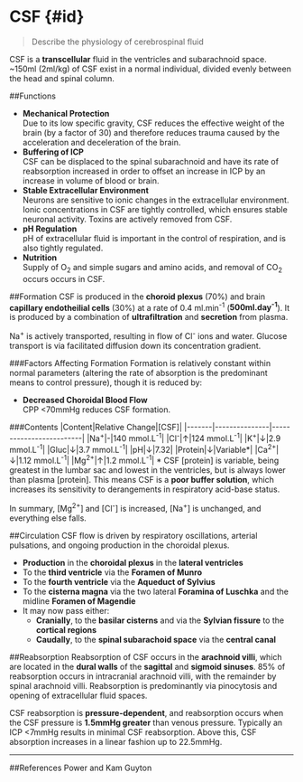 # CSF {#id}
> Describe the physiology of cerebrospinal fluid

CSF is a **transcellular** fluid in the ventricles and subarachnoid space. ~150ml (2ml/kg) of CSF exist in a normal individual, divided evenly between the head and spinal column.

##Functions
* **Mechanical Protection**  
  Due to its low specific gravity, CSF reduces the effective weight of the brain (by a factor of 30) and therefore reduces trauma caused by the acceleration and deceleration of the brain.
* **Buffering of ICP**  
CSF can be displaced to the spinal subarachnoid and have its rate of reabsorption increased in order to offset an increase in ICP by an increase in volume of blood or brain.
* **Stable Extracellular Environment**  
  Neurons are sensitive to ionic changes in the extracellular environment. Ionic concentrations in CSF are tightly controlled, which ensures stable neuronal activity. Toxins are actively removed from CSF.
* **pH Regulation**  
  pH of extracellular fluid is important in the control of respiration, and is also tightly regulated.
* **Nutrition**  
  Supply of O<sub>2</sub> and simple sugars and amino acids, and removal of CO<sub>2</sub> occurs occurs in CSF.

##Formation
CSF is produced in the **choroid plexus** (70%) and brain **capillary endotheilial cells** (30%) at a rate of 0.4 ml.min<sup>-1</sup> (**500ml.day<sup>-1</sup>**). It is produced by a combination of  **ultrafiltration** and **secretion** from plasma.

Na<sup>+</sup> is actively transported, resulting in flow of Cl<sup>-</sup> ions and water. Glucose transport is via facilitated diffusion down its concentration gradient.

###Factors Affecting Formation
Formation is relatively constant within normal parameters (altering the rate of absorption is the predominant means to control pressure), though it is reduced by:
* **Decreased Choroidal Blood Flow**  
  CPP <70mmHg reduces CSF formation.

###Contents
|Content|Relative Change|[CSF]|
|-------|---------------|-------------------------|
|Na<sup>+</sup>|-|140 mmol.L<sup>-1</sup>|
|Cl<sup>-</sup>|↑|124 mmol.L<sup>-1</sup>|
|K<sup>+</sup>|↓|2.9 mmol.L<sup>-1</sup>|
|Gluc|↓|3.7 mmol.L<sup>-1</sup>|
|pH|↓|7.32|
|Protein|↓|Variable*|
|Ca<sup>2+</sup>|↓|1.12 mmol.L<sup>-1</sup>|
|Mg<sup>2+</sup>|↑|1.2 mmol.L<sup>-1</sup>|
\* CSF [protein] is variable, being greatest in the lumbar sac and lowest in the ventricles, but is always lower than plasma [protein]. This means CSF is a **poor buffer solution**, which increases its sensitivity to derangements in respiratory acid-base status.

In summary, [Mg<sup>2+</sup>] and [Cl<sup>-</sup>] is increased, [Na<sup>+</sup>] is unchanged, and everything else falls.

##Circulation
CSF flow is driven by respiratory oscillations, arterial pulsations, and ongoing production in the choroidal plexus.
* **Production** in the **choroidal plexus** in the **lateral ventricles**
* To the **third ventricle** via the **Foramen of Munro**
* To the **fourth ventricle** via the **Aqueduct of Sylvius**
* To the **cisterna magna** via the two lateral **Foramina of Luschka** and the midline **Foramen of Magendie**
* It may now pass either:
    * **Cranially**, to the **basilar cisterns** and via the **Sylvian fissure** to the **cortical regions**
    * **Caudally**, to the **spinal subarachoid space** via the **central canal**

##Reabsorption
Reabsorption of CSF occurs in the **arachnoid villi**, which are located in the **dural walls** of the **sagittal** and **sigmoid sinuses**. 85% of reabsorption occurs in intracranial arachnoid villi, with the remainder by spinal arachnoid villi. Reabsorption is predominantly via pinocytosis and opening of extracellular fluid spaces.

CSF reabsorption is **pressure-dependent**, and reabsorption occurs when the CSF pressure is **1.5mmHg greater** than venous pressure. Typically an ICP <7mmHg results in minimal CSF reabsorption. Above this, CSF absorption increases in a linear fashion up to 22.5mmHg.

---
##References
Power and Kam
Guyton